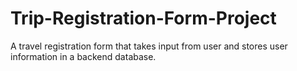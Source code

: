 # Trip-Registration-Form-Project
A travel registration form that takes input from user and stores user information in a backend database.
